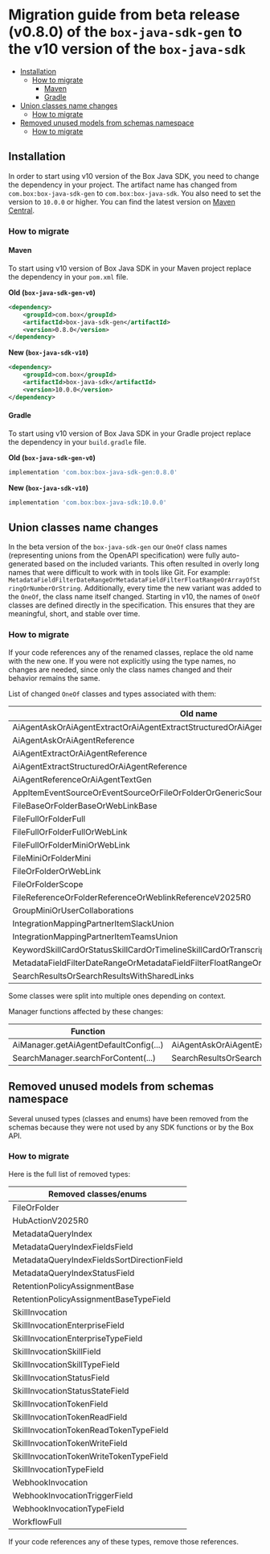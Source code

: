 # Migration guide from beta release (v0.8.0) of the `box-java-sdk-gen` to the v10 version of the `box-java-sdk`

<!-- START doctoc generated TOC please keep comment here to allow auto update -->
<!-- DON'T EDIT THIS SECTION, INSTEAD RE-RUN doctoc TO UPDATE -->

- [Installation](#installation)
  - [How to migrate](#how-to-migrate)
    - [Maven](#maven)
    - [Gradle](#gradle)
- [Union classes name changes](#union-classes-name-changes)
  - [How to migrate](#how-to-migrate-1)
- [Removed unused models from schemas namespace](#removed-unused-models-from-schemas-namespace)
  - [How to migrate](#how-to-migrate-2)

<!-- END doctoc generated TOC please keep comment here to allow auto update -->

## Installation

In order to start using v10 version of the Box Java SDK, you need to change the dependency in your project.
The artifact name has changed from `com.box:box-java-sdk-gen` to `com.box:box-java-sdk`.
You also need to set the version to `10.0.0` or higher. You can find the latest version on [Maven Central](https://search.maven.org/artifact/com.box/box-java-sdk).

### How to migrate

#### Maven

To start using v10 version of Box Java SDK in your Maven project replace the dependency in your `pom.xml` file.

**Old (`box-java-sdk-gen-v0`)**

```xml
<dependency>
    <groupId>com.box</groupId>
    <artifactId>box-java-sdk-gen</artifactId>
    <version>0.8.0</version>
</dependency>
```

**New (`box-java-sdk-v10`)**

```xml
<dependency>
    <groupId>com.box</groupId>
    <artifactId>box-java-sdk</artifactId>
    <version>10.0.0</version>
</dependency>
```

#### Gradle

To start using v10 version of Box Java SDK in your Gradle project replace the dependency in your `build.gradle` file.

**Old (`box-java-sdk-gen-v0`)**

```groovy
implementation 'com.box:box-java-sdk-gen:0.8.0'
```

**New (`box-java-sdk-v10`)**

```groovy
implementation 'com.box:box-java-sdk:10.0.0'
```

## Union classes name changes

In the beta version of the `box-java-sdk-gen` our `OneOf` class names (representing unions from the OpenAPI specification)
were fully auto-generated based on the included variants. This often resulted in overly long names that were difficult
to work with in tools like Git. For example: `MetadataFieldFilterDateRangeOrMetadataFieldFilterFloatRangeOrArrayOfStringOrNumberOrString`.
Additionally, every time the new variant was added to the `OneOf`, the class name itself changed.
Starting in v10, the names of `OneOf` classes are defined directly in the specification. This ensures that they are meaningful, short, and stable over time.

### How to migrate

If your code references any of the renamed classes, replace the old name with the new one.
If you were not explicitly using the type names, no changes are needed, since only the class names changed and their behavior remains the same.

List of changed `OneOf` classes and types associated with them:

| Old name                                                                                   | New name                                                           |
| ------------------------------------------------------------------------------------------ | ------------------------------------------------------------------ |
| AiAgentAskOrAiAgentExtractOrAiAgentExtractStructuredOrAiAgentTextGen                       | AiAgent                                                            |
| AiAgentAskOrAiAgentReference                                                               | AiAskAgent                                                         |
| AiAgentExtractOrAiAgentReference                                                           | AiExtractAgent                                                     |
| AiAgentExtractStructuredOrAiAgentReference                                                 | AiExtractStructuredAgent                                           |
| AiAgentReferenceOrAiAgentTextGen                                                           | AiTextGenAgent                                                     |
| AppItemEventSourceOrEventSourceOrFileOrFolderOrGenericSourceOrUser                         | EventSourceResource                                                |
| FileBaseOrFolderBaseOrWebLinkBase                                                          | AppItemAssociatedItem                                              |
| FileFullOrFolderFull                                                                       | MetadataQueryResultItem                                            |
| FileFullOrFolderFullOrWebLink                                                              | SearchResultWithSharedLinkItem/RecentItemResource/SearchResultItem |
| FileFullOrFolderMiniOrWebLink                                                              | Item                                                               |
| FileMiniOrFolderMini                                                                       | Resource                                                           |
| FileOrFolderOrWebLink                                                                      | LegalHoldPolicyAssignedItem/CollaborationItem                      |
| FileOrFolderScope                                                                          | ResourceScope                                                      |
| FileReferenceOrFolderReferenceOrWeblinkReferenceV2025R0                                    | HubItemReferenceV2025R0                                            |
| GroupMiniOrUserCollaborations                                                              | CollaborationAccessGrantee                                         |
| IntegrationMappingPartnerItemSlackUnion                                                    | IntegrationMappingPartnerItemSlack                                 |
| IntegrationMappingPartnerItemTeamsUnion                                                    | IntegrationMappingPartnerItemTeams                                 |
| KeywordSkillCardOrStatusSkillCardOrTimelineSkillCardOrTranscriptSkillCard                  | SkillCard                                                          |
| MetadataFieldFilterDateRangeOrMetadataFieldFilterFloatRangeOrArrayOfStringOrNumberOrString | MetadataFilterValue                                                |
| SearchResultsOrSearchResultsWithSharedLinks                                                | SearchResultsResponse                                              |

Some classes were split into multiple ones depending on context.

Manager functions affected by these changes:

| Function                               | Old return type                                                      | New return type       |
| -------------------------------------- | -------------------------------------------------------------------- | --------------------- |
| AiManager.getAiAgentDefaultConfig(...) | AiAgentAskOrAiAgentExtractOrAiAgentExtractStructuredOrAiAgentTextGen | AiAgent               |
| SearchManager.searchForContent(...)    | SearchResultsOrSearchResultsWithSharedLinks                          | SearchResultsResponse |

## Removed unused models from schemas namespace

Several unused types (classes and enums) have been removed from the schemas because they were not used by any SDK functions or by the Box API.

### How to migrate

Here is the full list of removed types:

| Removed classes/enums                      |
| ------------------------------------------ |
| FileOrFolder                               |
| HubActionV2025R0                           |
| MetadataQueryIndex                         |
| MetadataQueryIndexFieldsField              |
| MetadataQueryIndexFieldsSortDirectionField |
| MetadataQueryIndexStatusField              |
| RetentionPolicyAssignmentBase              |
| RetentionPolicyAssignmentBaseTypeField     |
| SkillInvocation                            |
| SkillInvocationEnterpriseField             |
| SkillInvocationEnterpriseTypeField         |
| SkillInvocationSkillField                  |
| SkillInvocationSkillTypeField              |
| SkillInvocationStatusField                 |
| SkillInvocationStatusStateField            |
| SkillInvocationTokenField                  |
| SkillInvocationTokenReadField              |
| SkillInvocationTokenReadTokenTypeField     |
| SkillInvocationTokenWriteField             |
| SkillInvocationTokenWriteTokenTypeField    |
| SkillInvocationTypeField                   |
| WebhookInvocation                          |
| WebhookInvocationTriggerField              |
| WebhookInvocationTypeField                 |
| WorkflowFull                               |

If your code references any of these types, remove those references.

